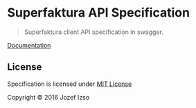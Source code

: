 # Superfaktura API Specification

> Superfaktura client API specification in swagger.

[Documentation](https://jozefizso.github.io/SuperfakturaApi-Spec/)

## License

Specification is licensed under [MIT License](LICENSE)

Copyright © 2016 Jozef Izso
